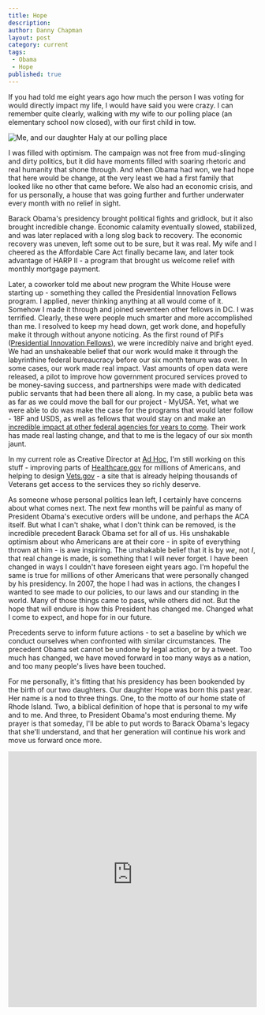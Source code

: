 ```yaml
---
title: Hope
description:
author: Danny Chapman
layout: post
category: current
tags:
 - Obama
 - Hope
published: true
---
```


If you had told me eight years ago how much the person I was voting for would directly impact my life, I would have said you were crazy. I can remember quite clearly, walking with my wife to our polling place (an elementary school now closed), with our first child in tow.

![Me, and our daughter Haly at our polling place](/images/haly.jpg)

I was filled with optimism. The campaign was not free from mud-slinging and dirty politics, but it did have moments filled with soaring rhetoric and real humanity that shone through. And when Obama had won, we had hope that here would be change, at the very least we had a first family that looked like no other that came before. We also had an economic crisis, and for us personally, a house that was going further and further underwater every month with no relief in sight.

Barack Obama's presidency brought political fights and gridlock, but it also brought incredible change. Economic calamity eventually slowed, stabilized, and was later replaced with a long slog back to recovery. The economic recovery was uneven, left some out to be sure, but it was real. My wife and I cheered as the Affordable Care Act finally became law, and later took advantage of HARP II - a program that brought us welcome relief with monthly mortgage payment.

Later, a coworker told me about new program the White House were starting up - something they called the Presidential Innovation Fellows program. I applied, never thinking anything at all would come of it. Somehow I made it through and joined seventeen other fellows in DC. I was terrified. Clearly, these were people much smarter and more accomplished than me. I resolved to keep my head down, get work done, and hopefully make it through without anyone noticing. As the first round of PIFs ([Presidential Innovation Fellows](https://presidentialinnovationfellows.gov/fellows/)), we were incredibly naive and bright eyed. We had an unshakeable belief that our work would make it through the labyrinthine federal bureaucracy before our six month tenure was over. In some cases, our work made real impact. Vast amounts of open data were released, a pilot to improve how government procured services proved to be money-saving success, and partnerships were made with dedicated public servants that had been there all along. In my case, a public beta was as far as we could move the ball for our project - MyUSA. Yet, what we were able to do was make the case for the programs that would later follow - 18F and USDS, as well as fellows that would stay on and make an [incredible impact at other federal agencies for years to come](https://www.youtube.com/watch?v=GFgECfg6MzE). Their work has made real lasting change, and that to me is the legacy of our six month jaunt.

In my current role as Creative Director at [Ad Hoc](https://adhocteam.us), I'm still working on this stuff - improving parts of [Healthcare.gov](https://healthcare.gov/see-plans/) for millions of Americans, and helping to design [Vets.gov](https://vets.gov) - a site that is already helping thousands of Veterans get access to the services they so richly deserve.

As someone whose personal politics lean left, I certainly have concerns about what comes next. The next few months will be painful as many of President Obama's executive orders will be undone, and perhaps the ACA itself. But what I can't shake, what I don't think can be removed, is the incredible precedent Barack Obama set for all of us. His unshakable optimism about who Americans are at their core - in spite of everything thrown at him - is awe inspiring. The unshakable belief that it is by *we*, not *I*, that real change is made, is something that I will never forget. I have been changed in ways I couldn't have foreseen eight years ago. I'm hopeful the same is true for millions of other Americans that were personally changed by his presidency. In 2007, the hope I had was in actions, the changes I wanted to see made to our policies, to our laws and our standing in the world. Many of those things came to pass, while others did not. But the hope that will endure is how this President has changed me. Changed what I come to expect, and hope for in our future.

Precedents serve to inform future actions - to set a baseline by which we conduct ourselves when confronted with similar circumstances. The precedent Obama set cannot be undone by legal action, or by a tweet. Too much has changed, we have moved forward in too many ways as a nation, and too many people's lives have been touched.

For me personally, it's fitting that his presidency has been bookended by the birth of our two daughters. Our daughter Hope was born this past year. Her name is a nod to three things. One, to the motto of our home state of Rhode Island. Two, a biblical definition of hope that is personal to my wife and to me. And three, to President Obama's most enduring theme. My prayer is that someday, I'll be able to put words to Barack Obama's legacy that she'll understand, and that her generation will continue his work and move us forward once more.

<iframe width="560" height="315" style="width: 100%; min-height: 518px;" src="https://www.youtube-nocookie.com/embed/HRjRHCoVgq8?rel=0&amp;controls=0&amp;showinfo=0" frameborder="0" allowfullscreen></iframe>
